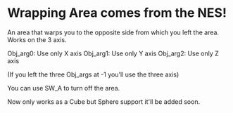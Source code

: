 # Wrapping Area comes from the NES!
An area that warps you to the opposite side from which you left the area. Works on the 3 axis.

Obj_arg0: Use only X axis
Obj_arg1: Use only Y axis
Obj_arg2: Use only Z axis

(If you left the three Obj_args at -1 you'll use the three axis)

You can use SW_A to turn off the area.

Now only works as a Cube but Sphere support it'll be added soon.
